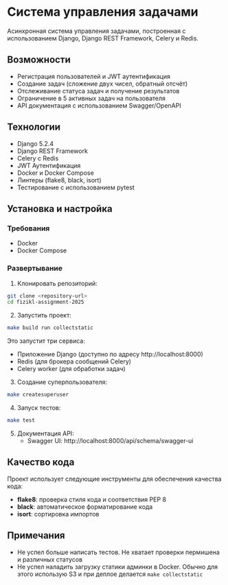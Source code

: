 # Система управления задачами

Асинхронная система управления задачами, построенная с использованием Django, Django REST Framework, Celery и Redis.

## Возможности

- Регистрация пользователей и JWT аутентификация
- Создание задач (сложение двух чисел, обратный отсчёт)
- Отслеживание статуса задач и получение результатов
- Ограничение в 5 активных задач на пользователя
- API документация с использованием Swagger/OpenAPI

## Технологии

- Django 5.2.4
- Django REST Framework
- Celery с Redis
- JWT Аутентификация
- Docker и Docker Compose
- Линтеры (flake8, black, isort)
- Тестирование с использованием pytest

## Установка и настройка

### Требования

- Docker
- Docker Compose

### Развертывание

1. Клонировать репозиторий:

```bash
git clone <repository-url>
cd fizikl-assignment-2025
```

2. Запустить проект:

```bash
make build run collectstatic
```

Это запустит три сервиса:
- Приложение Django (доступно по адресу http://localhost:8000)
- Redis (для брокера сообщений Celery)
- Celery worker (для обработки задач)

3. Создание суперпользователя:

```bash
make createsuperuser
```

4. Запуск тестов:

```bash
make test
```

5. Документация API:
   - Swagger UI: http://localhost:8000/api/schema/swagger-ui

## Качество кода

Проект использует следующие инструменты для обеспечения качества кода:
- **flake8**: проверка стиля кода и соответствия PEP 8
- **black**: автоматическое форматирование кода
- **isort**: сортировка импортов

## Примечания

- Не успел больше написать тестов. Не хватает проверки пермишена и различных статусов
- Не успел наладить загрузку статики админки в Docker. Обычно для этого использую S3 и при деплое делается `make collectstatic`
